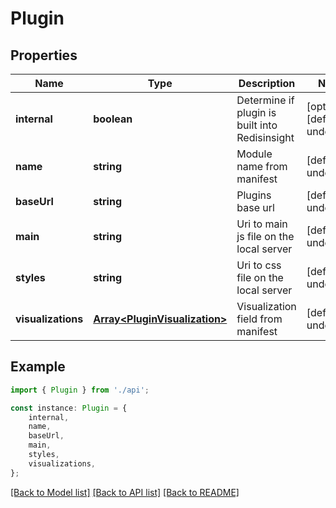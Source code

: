 # Plugin


## Properties

Name | Type | Description | Notes
------------ | ------------- | ------------- | -------------
**internal** | **boolean** | Determine if plugin is built into Redisinsight | [optional] [default to undefined]
**name** | **string** | Module name from manifest | [default to undefined]
**baseUrl** | **string** | Plugins base url | [default to undefined]
**main** | **string** | Uri to main js file on the local server | [default to undefined]
**styles** | **string** | Uri to css file on the local server | [default to undefined]
**visualizations** | [**Array&lt;PluginVisualization&gt;**](PluginVisualization.md) | Visualization field from manifest | [default to undefined]

## Example

```typescript
import { Plugin } from './api';

const instance: Plugin = {
    internal,
    name,
    baseUrl,
    main,
    styles,
    visualizations,
};
```

[[Back to Model list]](../README.md#documentation-for-models) [[Back to API list]](../README.md#documentation-for-api-endpoints) [[Back to README]](../README.md)
